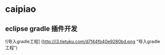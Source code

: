 # caipiao

eclipse gradle 插件开发
--------

![导入gradle工程] (http://i3.tietuku.com/d7f44fb40e9280bd.png "导入gradle工程")
